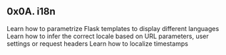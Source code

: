 ## 0x0A. i18n

Learn how to parametrize Flask templates to display different languages
Learn how to infer the correct locale based on URL parameters, user settings or request headers
Learn how to localize timestamps
